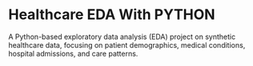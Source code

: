 # Healthcare EDA With PYTHON
A Python-based exploratory data analysis (EDA) project on synthetic healthcare data, focusing on patient demographics, medical conditions, hospital admissions, and care patterns.
